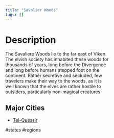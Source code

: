 ```yaml
---
title: "Savalier Woods"
tags: []
---
```


# Description

The Savaliere Woods lie to the far east of Viken.  
The elvish society has inhabited these woods for  
thousands of years, long before the Divergence  
and long before humans stepped foot on the  
continent. Rather secretive and secluded, few  
travelers make their way to the woods, as it is  
well known that the elves are rather hostile to  
outsiders, particularly non-magical creatures.

## Major Cities

- [Tel-Quessir](posts/Places/Tel-Quessir.md)

#states #regions 


